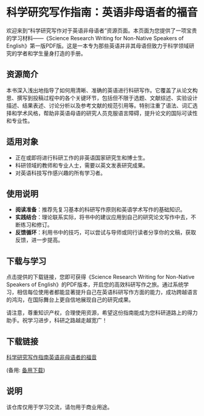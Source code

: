 # 科学研究写作指南：英语非母语者的福音

欢迎来到“科学研究写作对于英语非母语者”资源页面。本页面为您提供了一项宝贵的学习材料——《Science Research Writing for Non-Native Speakers of English》第一版PDF版。这是一本专为那些英语并非其母语但致力于科学领域研究的学者和学生量身打造的手册。

## 资源简介

本书深入浅出地指导了如何用清晰、准确的英语进行科研写作。它覆盖了从论文构思、撰写到投稿过程中的各个关键环节，包括但不限于选题、文献综述、实验设计描述、结果表述、讨论分析以及参考文献的规范引用等。特别注重了语法、词汇选择和学术风格，帮助非英语母语的研究人员克服语言障碍，提升论文的国际可读性和专业性。

## 适用对象

- 正在或即将进行科研工作的非英语国家研究生和博士生。
- 科研领域的教师和专业人士，需要以英文发表研究成果。
- 对英语科技写作感兴趣的所有学习者。

## 使用说明

- **阅读准备**：推荐先复习基本的科研写作原则和英语学术写作的基础知识。
- **实践结合**：理论联系实际，将书中的建议应用到自己的研究论文写作中去，不断练习和修订。
- **反馈循环**：利用书中的技巧，可以尝试与导师或同行读者分享你的文稿，获取反馈，进一步提高。

## 下载与学习

点击提供的下载链接，您即可获得《Science Research Writing for Non-Native Speakers of English》的PDF版本，开启您的高效科研写作之旅。通过系统学习，相信每位使用者都能显著提升自己在英语科研写作方面的能力，成功跨越语言的鸿沟，在国际舞台上更自信地展现自己的研究成果。

请注意，尊重知识产权，合理使用资源，希望这份指南能成为您科研道路上的得力助手。祝学习进步，科研之路越走越宽广！

## 下载链接
[科学研究写作指南英语非母语者的福音](https://pan.quark.cn/s/ff46f6f59baf) 

(备用: [备用下载](https://pan.baidu.com/s/1AbGl_z40NEkO6dgAcxFoWA?pwd=1234))

## 说明

该仓库仅用于学习交流，请勿用于商业用途。
